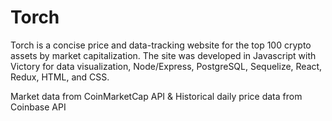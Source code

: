 # Torch

Torch is a concise price and data-tracking website for the top 100 crypto assets by market capitalization. The site was developed in Javascript with Victory for data visualization, Node/Express, PostgreSQL, Sequelize, React, Redux, HTML, and CSS.

Market data from CoinMarketCap API & Historical daily price data from Coinbase API
